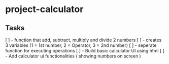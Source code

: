 # project-calculator

## Tasks
[ ] - function that add, subtract, multiply and divide 2 numbers
[ ] - creates 3 variables (1 = 1st number, 2 = Operator, 3 = 2nd number)
[ ] - seperate function for executing operations
[ ] - Build basic calculator UI using html
[ ] - Add calculator ui functionalities ( showing numbers on screen )
